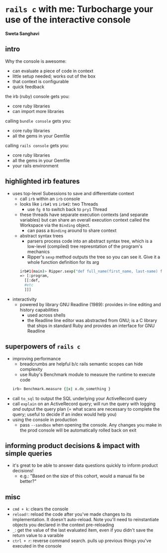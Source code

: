 # `rails c` with me: Turbocharge your use of the interactive console

**Sweta Sanghavi**

## intro

Why the console is awesome:

- can evaluate a piece of code in context
- little setup needed; works out of the box
- that context is configurable
- quick feedback

the irb (ruby) console gets you:

- core ruby libraries
- can import more libraries

calling `bundle console` gets you:

- core ruby libraries
- all the gems in your Gemfile

calling `rails console` gets you:

- core ruby libraries
- all the gems in your Gemfile
- your rails environment

## highlighted irb features

- uses top-level Subessions to save and differentiate context
  - call `irb` within an `irb` console
  - looks like `irb#1` vs `irb#2`: two Threads
    - use `fg 0` to switch back to `pry1` Thread
  - these threads have separate execution contexts (and separate variables) but can share an overall execution context called the Workspace via the `Binding` object.
    - can pass a `Binding` around to share context
  - abstract syntax trees
    - parsers process code into an abstract syntax tree, which is a low-level (compiled) tree represntation of the program's mechanics
    - Ripper's `sexp` method outputs the tree so you can see it. Give it a whole function definition for its arg
    ```sh
    irb#1(main)> Ripper.sexp("def full_name(first_name, last-name) first_name + '' + last_name end")
    => [:program,
      [[:def,
      #etc
      ]]]
    ```
- interactivity
  - powered by library GNU Readline (1989): provides in-line editing and history capabilities
    - used across shells
    - the Readline line editor was abstracted from GNU; is a C library that ships in standard Ruby and provides an interface for GNU Readline

## superpowers of `rails c`

- improving performance
  - breadcrumbs are helpful b/c rails semantic scopes can hide complexity
  - use Ruby's Benchmark module to measure the runtime to execute code
  ```sh
  irb> Benchmark.measure {|x| x.do_something }
  ```
- call `to_sql` to output the SQL underlying your ActiveRecord query
- call `explain` on an ActiveRecord query; will run the query with logging _and_ output the query plan (= what scans are necessary to complete the query; useful to decide if an index would help you)
- using the console in production
  - pass `--sandbox` when opening the console. Any changes you make in the prod console will be automatically rolled back on exit

## informing product decisions & impact with simple queries

- it's great to be able to answer data questions quickly to inform product decisions!
  - e.g.: "Based on the size of this cohort, would a manual fix be better?"

## misc

- `cmd + k`: clears the console
- `reload!`: reload the code after you've made changes to its implementation. It doesn't auto-reload. Note you'll need to reinstantiate objects you declared in the context pre-reloading
- `_`: get the value of the last evaluated item, even if you didn't save the return value to a varaible
- `ctrl + r`: reverse command search. pulls up previous things you've executed in the console
